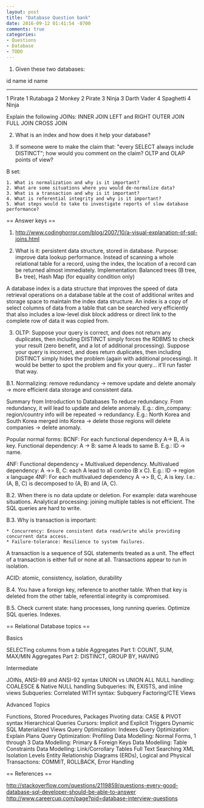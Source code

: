 ```yaml
---
layout: post
title: "Database Question bank"
date: 2016-09-12 01:41:54 -0700
comments: true
categories: 
- Questions
- Database
- TODO
---
```


1. Given these two databases:

id name id name 
-- ---- -- ---- 
1 Pirate 1 Rutabaga 
2 Monkey 2 Pirate 
3 Ninja 3 Darth Vader 
4 Spaghetti 4 Ninja

Explain the following JOINs:
INNER JOIN
LEFT and RIGHT OUTER JOIN
FULL JOIN
CROSS JOIN

2. What is an index and how does it help your database?

3. If someone were to make the claim that: "every SELECT always include DISTINCT"; how would you comment on the claim?
OLTP and OLAP points of view?

B set:

	1. What is normalization and why is it important?
	2. What are some situations where you would de-normalize data?
	3. What is a transaction and why is it important?
	4. What is referential integrity and why is it important?
	5. What steps would to take to investigate reports of slow database performance?


== Answer keys ==

1. http://www.codinghorror.com/blog/2007/10/a-visual-explanation-of-sql-joins.html

2. What is it: persistent data structure, stored in database.
Purpose: improve data lookup performance. Instead of scanning a whole relational table for a record, using the index, the location of a record can be returned almost immediately.
Implementation: Balanced trees (B tree, B+ tree), Hash Map (for equality condition only)

A database index is a data structure that improves the speed of data retrieval operations on a database table at the cost of additional writes and storage space to maintain the index data structure.
An index is a copy of select columns of data from a table that can be searched very efficiently that also includes a low-level disk block address or direct link to the complete row of data it was copied from.

3. OLTP: Suppose your query is correct, and does not return any duplicates, then including DISTINCT simply forces the RDBMS to check your result (zero benefit, and a lot of additional processing).
Suppose your query is incorrect, and does return duplicates, then including DISTINCT simply hides the problem (again with additional processing). It would be better to spot the problem and fix your query... it'll run faster that way.


B.1. Normalizing: remove redundancy -> remove update and delete anomaly -> more efficient data storage and consistent data.

Summary from Introduction to Databases
To reduce redundancy. From redundancy, it will lead to update and delete anomaly.
E.g.: dim_company: region/country info will be repeated -> redundancy.
E.g.: North Korea and South Korea merged into Korea -> delete those regions will delete companies -> delete anomaly.

Popular normal forms:
BCNF: For each functional dependency A-> B, A is key.
Functional dependency: A -> B: same A leads to same B. E.g.: ID -> name.

4NF: Functional dependency + Multivalued dependency.
Multivalued dependency: A ->> B, C: each A lead to all combo (B x C). E.g.: ID -> region x language
4NF: For each multivalued dependency A ->> B, C, A is key. I.e.: (A, B, C) is decomposed to (A, B) and (A, C).

B.2. When there is no data update or deletion. For example: data warehouse situations.
Analytical processing: joining multiple tables is not efficient. The SQL queries are hard to write.

B.3. Why is transaction is important:

	* Concurrency: Ensure consistent data read/write while providing concurrent data access.
	* Failure-tolerance: Resilience to system failures.

A transaction is a sequence of SQL statements treated as a unit. The effect of a transaction is either full or none at all.
Transactions appear to run in isolation.

ACID: atomic, consistency, isolation, durability

B.4. You have a foreign key, reference to another table.
When that key is deleted from the other table, referential integrity is compromised. 

B.5. Check current state: hang processes, long running queries.
Optimize SQL queries.
Indexes.

== Relational Database topics ==

Basics

SELECTing columns from a table
Aggregates Part 1: COUNT, SUM, MAX/MIN
Aggregates Part 2: DISTINCT, GROUP BY, HAVING

Intermediate

JOINs, ANSI-89 and ANSI-92 syntax
UNION vs UNION ALL
NULL handling: COALESCE & Native NULL handling
Subqueries: IN, EXISTS, and inline views
Subqueries: Correlated
WITH syntax: Subquery Factoring/CTE
Views

Advanced Topics

Functions, Stored Procedures, Packages
Pivoting data: CASE & PIVOT syntax
Hierarchical Queries
Cursors: Implicit and Explicit
Triggers
Dynamic SQL
Materialized Views
Query Optimization: Indexes
Query Optimization: Explain Plans
Query Optimization: Profiling
Data Modelling: Normal Forms, 1 through 3
Data Modelling: Primary & Foreign Keys
Data Modelling: Table Constraints
Data Modelling: Link/Corrollary Tables
Full Text Searching
XML
Isolation Levels
Entity Relationship Diagrams (ERDs), Logical and Physical
Transactions: COMMIT, ROLLBACK, Error Handling

== References ==

http://stackoverflow.com/questions/2119859/questions-every-good-database-sql-developer-should-be-able-to-answer
http://www.careercup.com/page?pid=database-interview-questions
